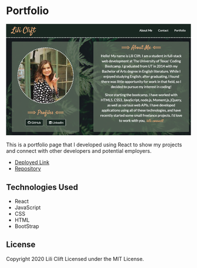 # Portfolio
<img src="./portfolio/src/assets/images/aboutScreen.png">

This is a portfolio page that I developed using React to show my projects and connect with other developers and potential employers.

* [Deployed Link](https://lilicecilia23.github.io/updated-portfolio/)
* [Repository](https://github.com/LiliCecilia23/updated-portfolio)


## Technologies Used
* React
* JavaScript
* CSS
* HTML
* BootStrap

## License
Copyright 2020 Lili Clift Licensed under the MIT License.
